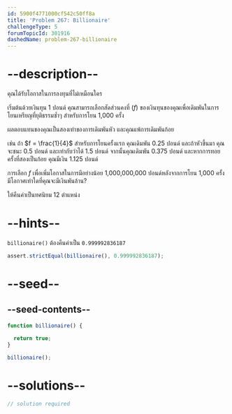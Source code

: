 ```yaml
---
id: 5900f4771000cf542c50ff8a
title: 'Problem 267: Billionaire'
challengeType: 5
forumTopicId: 301916
dashedName: problem-267-billionaire
---
```


# --description--

คุณได้รับโอกาสในการลงทุนที่ไม่เหมือนใคร

เริ่มต้นด้วยเงินทุน 1 ปอนด์ คุณสามารถเลือกสัดส่วนคงที่ ($f$) ของเงินทุนของคุณเพื่อเดิมพันในการโยนเหรียญที่ยุติธรรมซ้ำๆ สำหรับการโยน 1,000 ครั้ง

ผลตอบแทนของคุณเป็นสองเท่าของการเดิมพันหัว และคุณแพ้การเดิมพันก้อย

เช่น ถ้า $f = \frac{1}{4}$ สำหรับการโยนครั้งแรก คุณเดิมพัน 0.25 ปอนด์ และถ้าหัวขึ้นมา คุณจะชนะ 0.5 ปอนด์ และเท่ากับว่าได้ 1.5 ปอนด์ จากนั้นคุณเดิมพัน 0.375 ปอนด์ และหากการทอยครั้งที่สองเป็นก้อย คุณมีเงิน 1.125 ปอนด์

การเลือก $f$ เพื่อเพิ่มโอกาสในการมีอย่างน้อย 1,000,000,000 ปอนด์หลังจากการโยน 1,000 ครั้ง มีโอกาศเท่าใดที่คุณจะมีเงินพันล้าน?

ให้คืนค่าเป็นทศนิยม 12 ตำแหน่ง

# --hints--

`billionaire()` ต้องคืนค่าเป็น `0.999992836187`

```js
assert.strictEqual(billionaire(), 0.999992836187);
```

# --seed--

## --seed-contents--

```js
function billionaire() {

  return true;
}

billionaire();
```

# --solutions--

```js
// solution required
```
